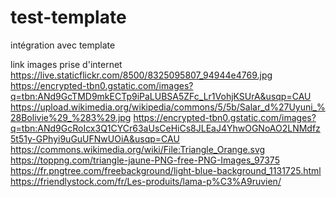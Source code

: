 # test-template
intégration avec template





link images prise d'internet
https://live.staticflickr.com/8500/8325095807_94944e4769.jpg
https://encrypted-tbn0.gstatic.com/images?q=tbn:ANd9GcTMD9mkECTp9iPaLUBSA5ZFc_Lr1VohjKSUrA&usqp=CAU
https://upload.wikimedia.org/wikipedia/commons/5/5b/Salar_d%27Uyuni_%28Bolivie%29_%283%29.jpg
https://encrypted-tbn0.gstatic.com/images?q=tbn:ANd9GcRoIcx3Q1CYCr63aUsCeHiCs8JLEaJ4YhwOGNoAO2LNMdfz5t51y-GPhyi9uGuUFNwUOiA&usqp=CAU
https://commons.wikimedia.org/wiki/File:Triangle_Orange.svg
https://toppng.com/triangle-jaune-PNG-free-PNG-Images_97375
https://fr.pngtree.com/freebackground/light-blue-background_1131725.html
https://friendlystock.com/fr/Les-produits/lama-p%C3%A9ruvien/
